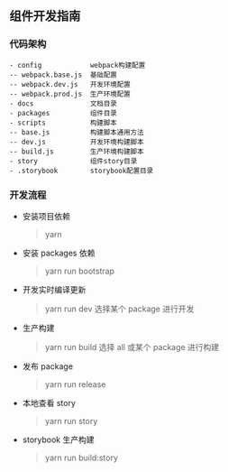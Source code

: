 ## 组件开发指南

### 代码架构

```
- config            webpack构建配置
-- webpack.base.js  基础配置
-- webpack.dev.js   开发环境配置
-- webpack.prod.js  生产环境配置
- docs              文档目录
- packages          组件目录
- scripts           构建脚本
-- base.js          构建脚本通用方法
-- dev.js           开发环境构建脚本
-- build.js         生产环境构建脚本
- story             组件story目录
- .storybook        storybook配置目录
```

### 开发流程

- 安装项目依赖

  > yarn

- 安装 packages 依赖

  > yarn run bootstrap

- 开发实时编译更新

  > yarn run dev
  > 选择某个 package 进行开发

- 生产构建

  > yarn run build
  > 选择 all 或某个 package 进行构建

- 发布 package

  > yarn run release

- 本地查看 story

  > yarn run story

- storybook 生产构建
  > yarn run build:story
